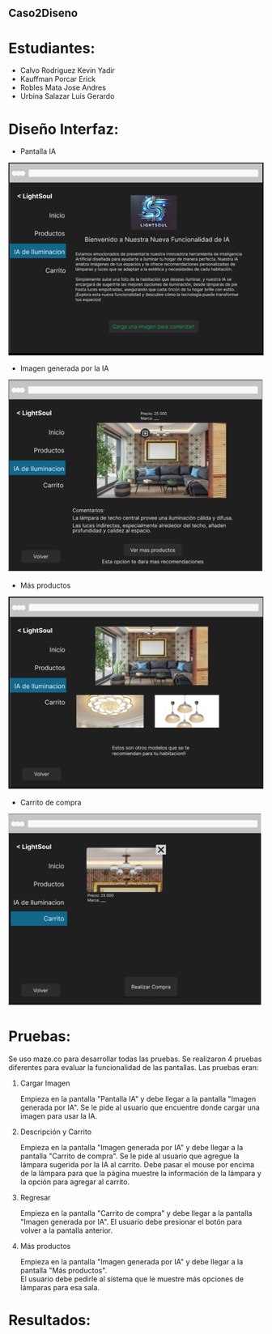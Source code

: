 ## Caso2Diseno

# Estudiantes:

- Calvo Rodriguez Kevin Yadir
- Kauffman Porcar Erick
- Robles Mata Jose Andres
- Urbina Salazar Luis Gerardo

# Diseño Interfaz:

- Pantalla IA

![Pantalla para usar IA](./pantallaIA.png)


- Imagen generada por la IA

![Pantalla generada por IA](./IAGenerada.png)

- Más productos

![Ver mas Productos](./masProductos.png)

- Carrito de compra

![Carrito de compra](./carrito.png)


# Pruebas:

Se uso maze.co para desarrollar todas las pruebas.
Se realizaron 4 pruebas diferentes para evaluar la funcionalidad de las pantallas.
Las pruebas eran:

1. Cargar Imagen

	Empieza en la pantalla "Pantalla IA"  y debe llegar a la pantalla "Imagen generada por IA". 
	Se le pide al usuario que encuentre donde cargar una imagen para usar la IA.

2. Descripción y Carrito


	Empieza en la pantalla "Imagen generada por IA" y debe llegar a la pantalla "Carrito de compra".
	Se le pide al usuario que agregue la lámpara sugerida por la IA al carrito. Debe pasar el mouse por encima de la lámpara para que la página muestre la información de la lámpara y la opción para agregar al carrito.
	
3. Regresar

	Empieza en la pantalla "Carrito de compra" y debe llegar a la pantalla "Imagen generada por IA". 
	El usuario debe presionar el botón para volver a la pantalla anterior.

4. Más productos

	Empieza en la pantalla "Imagen generada por IA" y debe llegar a la pantalla "Más productos".	
	El usuario debe pedirle al sistema que le muestre más opciones de lámparas para esa sala.

# Resultados:













